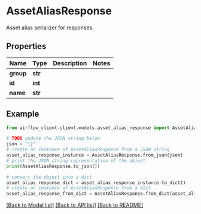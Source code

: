 # AssetAliasResponse

Asset alias serializer for responses.

## Properties

Name | Type | Description | Notes
------------ | ------------- | ------------- | -------------
**group** | **str** |  | 
**id** | **int** |  | 
**name** | **str** |  | 

## Example

```python
from airflow_client.client.models.asset_alias_response import AssetAliasResponse

# TODO update the JSON string below
json = "{}"
# create an instance of AssetAliasResponse from a JSON string
asset_alias_response_instance = AssetAliasResponse.from_json(json)
# print the JSON string representation of the object
print(AssetAliasResponse.to_json())

# convert the object into a dict
asset_alias_response_dict = asset_alias_response_instance.to_dict()
# create an instance of AssetAliasResponse from a dict
asset_alias_response_from_dict = AssetAliasResponse.from_dict(asset_alias_response_dict)
```
[[Back to Model list]](../README.md#documentation-for-models) [[Back to API list]](../README.md#documentation-for-api-endpoints) [[Back to README]](../README.md)


